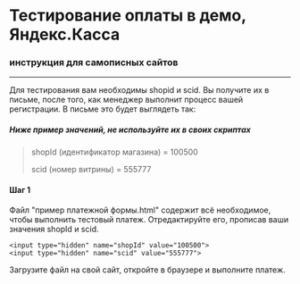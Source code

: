 Тестирование оплаты в демо, Яндекс.Касса
========================================
### инструкция для самописных сайтов

---
Для тестирования вам необходимы shopid и scid. Вы получите их в письме, после того, как менеджер выполнит процесс вашей регистрации. В письме это будет выглядеть так:
##### Ниже пример значений, не используйте их в своих скриптах
> shopId (идентификатор магазина) = 100500
>
> scid (номер витрины) = 555777

#### Шаг 1
Файл "пример платежной формы.html" содержит всё необходимое, чтобы выполнить тестовый платеж. Отредактируйте его, прописав ваши значения shopId и scid.

    <input type="hidden" name="shopId" value="100500">
    <input type="hidden" name="scid" value="555777">

Загрузите файл на свой сайт, откройте в браузере и выполните платеж.
